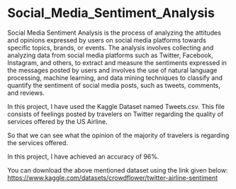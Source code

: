 # Social_Media_Sentiment_Analysis
Social Media Sentiment Analysis is the process of analyzing the attitudes and opinions expressed by users on social media platforms towards specific topics, brands, or events. The analysis involves collecting and analyzing data from social media platforms such as Twitter, Facebook, Instagram, and others, to extract and measure the sentiments expressed in the messages posted by users and involves the use of natural language processing, machine learning, and data mining techniques to classify and quantify the sentiment of social media posts, such as tweets, comments, and reviews.

In this project, I have used the Kaggle Dataset named Tweets.csv. This file consists of feelings posted by travelers on Twitter regarding the quality of services offered by the US Airline.

So that we can see what the opinion of the majority of travelers is regarding the services offered.

In this project, I have achieved an accuracy of 96%.

You can download the above mentioned dataset using the link given below:
https://www.kaggle.com/datasets/crowdflower/twitter-airline-sentiment

